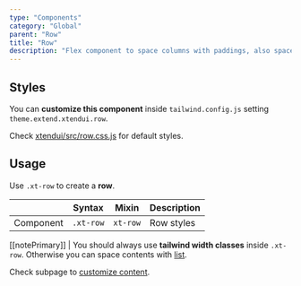 ```yaml
---
type: "Components"
category: "Global"
parent: "Row"
title: "Row"
description: "Flex component to space columns with paddings, also spaces vertically."
---
```


## Styles

You can **customize this component** inside `tailwind.config.js` setting `theme.extend.xtendui.row`.

Check [xtendui/src/row.css.js](https://github.com/minimit/xtendui/blob/beta/src/row.css.js) for default styles.

## Usage

Use `.xt-row` to create a **row**.

<div class="xt-overflow-sub overflow-y-hidden overflow-x-scroll my-5 xt-my-auto w-full">

|                      | Syntax                          | Mixin            | Description                   |
| ----------------------- | ----------------------------------------- | -----------------------------| ----------------------------- |
| Component                  | `.xt-row`                     | `xt-row`                | Row styles            |

</div>

<demo>
  <demoinline src="demos/components/row/usage">
  </demoinline>
</demo>

[[notePrimary]]
| You should always use **tailwind width classes** inside `.xt-row`. Otherwise you can space contents with [list](/components/list).

Check subpage to [customize content](/components/row/content).
